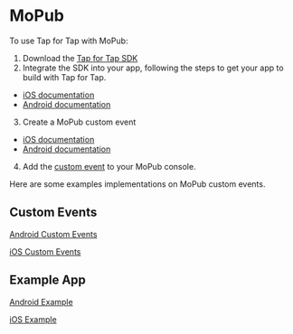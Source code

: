 # MoPub

To use Tap for Tap with MoPub:

1. Download the [Tap for Tap SDK](https://github.com/tapfortap/SDK/archive/master.zip)
2. Integrate the SDK into your app, following the steps to get your app to build with Tap for Tap.
  - [iOS documentation](http://tapfortap.com/doc/ios/integration)
  - [Android documentation](http://tapfortap.com/doc/android/integration)
3. Create a MoPub custom event
  - [iOS documentation](https://github.com/mopub/mopub-ios-sdk/wiki/Custom-Events)
  - [Android documentation](https://github.com/mopub/mopub-android-sdk/wiki/Custom-Events)
4. Add the [custom event](http://help.mopub.com/customer/portal/articles/988568-setting-up-a-custom-native-network-campaign) to your MoPub console.

Here are some examples implementations on MoPub custom events.

## Custom Events

[Android Custom Events](https://gist.github.com/samsonjs/7439756)

[iOS Custom Events](https://gist.github.com/samsonjs/7439700)

## Example App

[Android Example](https://github.com/tapfortap/MoPub-Android)

[iOS Example](https://github.com/tapfortap/MoPub-iOS)
